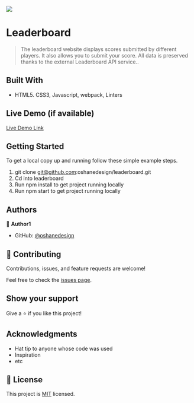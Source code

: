 ![](https://img.shields.io/badge/Microverse-blueviolet)

# Leaderboard 

> The leaderboard website displays scores submitted by different players. It also allows you to submit your score. All data is preserved thanks to the external Leaderboard API service..


## Built With

- HTML5. CSS3, Javascript, webpack, Linters


## Live Demo (if available)

[Live Demo Link](https://jocular-twilight-7ba045.netlify.app/)


## Getting Started

To get a local copy up and running follow these simple example steps.

1. git clone git@github.com:oshanedesign/leaderboard.git
2. Cd into leaderboard
3. Run npm install to get project running locally
4. Run npm start to get project running locally 


## Authors

👤 **Author1**

- GitHub: [@oshanedesign](https://github.com/oshanedesign)


## 🤝 Contributing

Contributions, issues, and feature requests are welcome!

Feel free to check the [issues page](../../issues/).

## Show your support

Give a ⭐️ if you like this project!

## Acknowledgments

- Hat tip to anyone whose code was used
- Inspiration
- etc

## 📝 License

This project is [MIT](./MIT.md) licensed.
